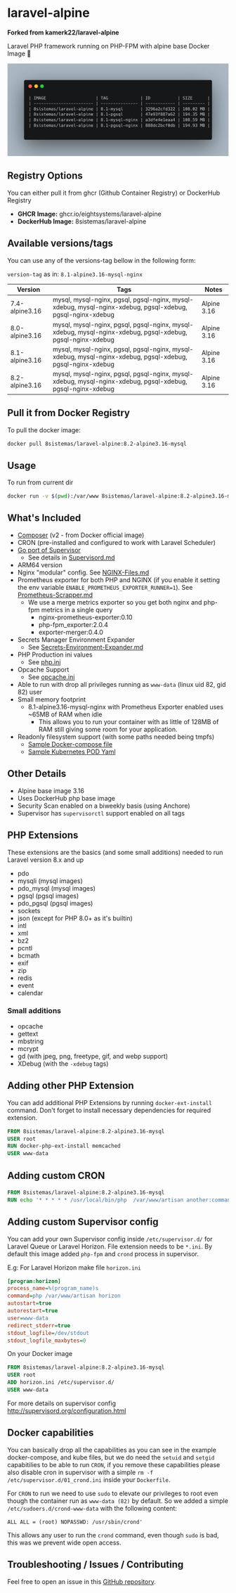# laravel-alpine

**Forked from kamerk22/laravel-alpine**

Laravel PHP framework running on PHP-FPM with alpine base Docker Image 🐳

![SIZE](https://github.com/EightSystems/laravel-alpine/blob/master/image-list-screenshot.png?raw=true)

## Registry Options

You can either pull it from ghcr (Github Container Registry) or DockerHub Registry

- **GHCR Image:** ghcr.io/eightsystems/laravel-alpine
- **DockerHub Image:** 8sistemas/laravel-alpine

## Available versions/tags

You can use any of the versions-tag bellow in the following form:

`version-tag` as in: `8.1-alpine3.16-mysql-nginx`

| Version        | Tags                                                                                                       | Notes       |
| -------------- | ---------------------------------------------------------------------------------------------------------- | ----------- |
| 7.4-alpine3.16 | mysql, mysql-nginx, pgsql, pgsql-nginx, mysql-xdebug, mysql-nginx-xdebug, pgsql-xdebug, pgsql-nginx-xdebug | Alpine 3.16 |
| 8.0-alpine3.16 | mysql, mysql-nginx, pgsql, pgsql-nginx, mysql-xdebug, mysql-nginx-xdebug, pgsql-xdebug, pgsql-nginx-xdebug | Alpine 3.16 |
| 8.1-alpine3.16 | mysql, mysql-nginx, pgsql, pgsql-nginx, mysql-xdebug, mysql-nginx-xdebug, pgsql-xdebug, pgsql-nginx-xdebug | Alpine 3.16 |
| 8.2-alpine3.16 | mysql, mysql-nginx, pgsql, pgsql-nginx, mysql-xdebug, mysql-nginx-xdebug, pgsql-xdebug, pgsql-nginx-xdebug | Alpine 3.16 |

## Pull it from Docker Registry

To pull the docker image:

```bash
docker pull 8sistemas/laravel-alpine:8.2-alpine3.16-mysql
```

## Usage

To run from current dir

```bash
docker run -v $(pwd):/var/www 8sistemas/laravel-alpine:8.2-alpine3.16-mysql "composer install --prefer-dist"
```

## What's Included

- [Composer](https://getcomposer.org/) (v2 - from Docker official image)
- CRON (pre-installed and configured to work with Laravel Scheduler)
- [Go port of Supervisor](https://github.com/ochinchina/supervisord)
  - See details in [Supervisord.md](https://github.com/EightSystems/laravel-alpine/blob/master/docs/Supervisord.md)
- ARM64 version
- Nginx "modular" config. See [NGINX-Files.md](https://github.com/EightSystems/laravel-alpine/blob/master/docs/NGINX-Files.md)
- Prometheus exporter for both PHP and NGINX (if you enable it setting the env variable `ENABLE_PROMETHEUS_EXPORTER_RUNNER=1`). See [Prometheus-Scrapper.md](https://github.com/EightSystems/laravel-alpine/blob/master/docs/Prometheus-Scrapper.md)
  - We use a merge metrics exporter so you get both nginx and php-fpm metrics in a single query
    - nginx-prometheus-exporter:0.10
    - php-fpm_exporter:2.0.4
    - exporter-merger:0.4.0
- Secrets Manager Environment Expander
  - See [Secrets-Environment-Expander.md](https://github.com/EightSystems/laravel-alpine/blob/master/docs/Secrets-Environment-Expander.md)
- PHP Production ini values
  - See [php.ini](https://github.com/EightSystems/laravel-alpine/blob/master/base/core/php.ini)
- Opcache Support
  - See [opcache.ini](https://github.com/EightSystems/laravel-alpine/blob/master/base/core/opcache.ini)
- Able to run with drop all privileges running as `www-data` (linux uid 82, gid 82) user
- Small memory footprint
  - 8.1-alpine3.16-mysql-nginx with Prometheus Exporter enabled uses ~65MB of RAM when idle
    - This allows you to run your container with as little of 128MB of RAM still giving some room for your application.
- Readonly filesystem support (with some paths needed being tmpfs)
  - [Sample Docker-compose file](https://github.com/EightSystems/laravel-alpine/blob/master/8.1/docker-compose.yaml)
  - [Sample Kubernetes POD Yaml](https://github.com/EightSystems/laravel-alpine/blob/master/8.1/kube-pod.yaml)

## Other Details

- Alpine base image 3.16
- Uses DockerHub php base image
- Security Scan enabled on a biweekly basis (using Anchore)
- Supervisor has `supervisorctl` support enabled on all tags

## PHP Extensions

These extensions are the basics (and some small additions) needed to run Laravel version 8.x and up

- pdo
- mysqli (mysql images)
- pdo_mysql (mysql images)
- pgsql (pgsql images)
- pdo_pgsql (pgsql images)
- sockets
- json (except for PHP 8.0+ as it's builtin)
- intl
- xml
- bz2
- pcntl
- bcmath
- exif
- zip
- redis
- event
- calendar

### Small additions

- opcache
- gettext
- mbstring
- mcrypt
- gd (with jpeg, png, freetype, gif, and webp support)
- XDebug (with the `-xdebug` tags)

## Adding other PHP Extension

You can add additional PHP Extensions by running `docker-ext-install` command. Don't forget to install necessary dependencies for required extension.

```Dockerfile
FROM 8sistemas/laravel-alpine:8.2-alpine3.16-mysql
USER root
RUN docker-php-ext-install memcached
USER www-data
```

## Adding custom CRON

```Dockerfile
FROM 8sistemas/laravel-alpine:8.2-alpine3.16-mysql
RUN echo '* * * * * /usr/local/bin/php  /var/www/artisan another:command >> /dev/null 2>&1' >> /etc/crontabs/www-data
```

## Adding custom Supervisor config

You can add your own Supervisor config inside `/etc/supervisor.d/` for Laravel Queue or Laravel Horizon. File extension needs to be `*.ini`. By default this image added `php-fpm` and `crond` process in supervisor.

E.g: For Laravel Horizon make file `horizon.ini`

```ini
[program:horizon]
process_name=%(program_name)s
command=php /var/www/artisan horizon
autostart=true
autorestart=true
user=www-data
redirect_stderr=true
stdout_logfile=/dev/stdout
stdout_logfile_maxbytes=0
```

On your Docker image

```Dockerfile
FROM 8sistemas/laravel-alpine:8.2-alpine3.16-mysql
USER root
ADD horizon.ini /etc/supervisor.d/
USER www-data
```

For more details on supervisor config http://supervisord.org/configuration.html

## Docker capabilities

You can basically drop all the capabilities as you can see in the example docker-compose, and kube files, but we do need the `setuid` and `setgid` capabitilies to be able to run `CRON`, if you remove these capabilities please also disable cron in supervisor with a simple `rm -f /etc/supervisor.d/01_crond.ini` inside your `Dockerfile`.

For `CRON` to run we need to use `sudo` to elevate our privileges to root even though the container run as `www-data (82)` by default.
So we added a simple `/etc/sudoers.d/crond-www-data` with the following content:

```
ALL ALL = (root) NOPASSWD: /usr/sbin/crond'
```

This allows any user to run the `crond` command, even though `sudo` is bad, this was we prevent wide open access.

## Troubleshooting / Issues / Contributing

Feel free to open an issue in this [GitHub repository](https://github.com/eightsystems/laravel-alpine).
